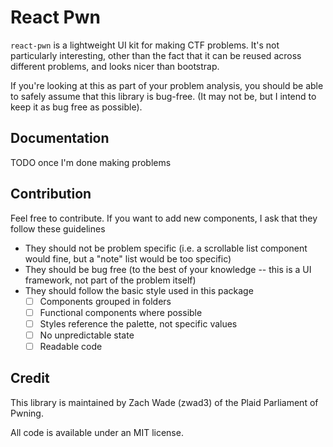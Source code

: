# React Pwn

`react-pwn` is a lightweight UI kit for making CTF problems. It's not particularly interesting, other than the fact that it can be reused across different problems, and looks nicer than bootstrap.

If you're looking at this as part of your problem analysis, you should be able to safely assume that this library is bug-free. (It may not be, but I intend to keep it as bug free as possible).

## Documentation

TODO once I'm done making problems

## Contribution

Feel free to contribute. If you want to add new components, I ask that they follow these guidelines

 - They should not be problem specific (i.e. a scrollable list component would fine, but a "note" list would be too specific)
 - They should be bug free (to the best of your knowledge -- this is a UI framework, not part of the problem itself)
 - They should follow the basic style used in this package
   - [ ] Components grouped in folders
   - [ ] Functional components where possible
   - [ ] Styles reference the palette, not specific values
   - [ ] No unpredictable state
   - [ ] Readable code

## Credit

This library is maintained by Zach Wade (zwad3) of the Plaid Parliament of Pwning.

All code is available under an MIT license.


